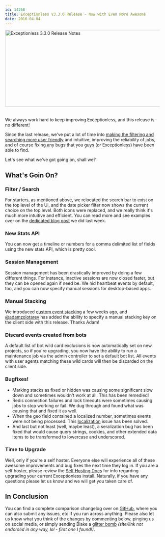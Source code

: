 ```yaml
---
id: 14268
title: Exceptionless V3.3.0 Release - Now with Even More Awesome
date: 2016-04-04
---
```

<img loading="lazy" class="aligncenter size-full wp-image-14271" style="margin-bottom: 20px;" src="/assets/img/news/Exceptionless3-3-0-release-notes.jpg" alt="Exceptionless 3.3.0 Release Notes" width="708" height="250" data-id="14271" srcset="/assets/Exceptionless3-3-0-release-notes.jpg 708w, /assets/Exceptionless3-3-0-release-notes-300x106.jpg 300w" sizes="(max-width: 708px) 100vw, 708px" />

We always work hard to keep improving Exceptionless, and this release is no different!

Since the last release, we've put a lot of time into <a href="/filter-improvements-exceptionless-single-page-app/" target="_blank">making the filtering and searching more user friendly</a> and intuitive, improving the reliability of jobs, and of course fixing any bugs that you guys (or Exceptionless) have been able to find.

Let's see what we've got going on, shall we?<!--more-->

## What's Goin On?

### Filter / Search

For starters, as mentioned above, we relocated the search bar to exist on the top level of the UI, and the date picker filter now shows the current choice on the top level. Both icons were replaced, and we really think it's much more intuitive and efficient. You can read more and see examples over on the <a href="/filter-improvements-exceptionless-single-page-app/" target="_blank">dedicated blog post</a> we did last week.

### New Stats API

You can now get a timeline or numbers for a comma delimited list of fields using the new stats API, which is pretty cool.

### Session Management

Session management has been drastically improved by doing a few different things. For instance, inactive sessions are now closed faster, but they can be opened again if need be. We hid heartbeat events by default, too, and you can now specify manual sessions for desktop-based apps.

### Manual Stacking

We introduced <a href="/custom-event-stacking-in-exceptionless/" target="_blank">custom event stacking</a> a few weeks ago, and <a href="https://github.com/adamzolotarev" target="_blank">@adamzolotarev</a> has added the ability to specify a manual stacking key on the client side with this release. Thanks Adam!

### Discard events created from bots

A default list of bot wild card exclusions is now automatically set on new projects, so if you're upgrading, you now have the ability to run a maintenance job via the admin controller to set a default bot list. All events with user agents matching these wild cards will then be discarded on the client side.

### Bugfixes!

* Marking stacks as fixed or hidden was causing some significant slow down and sometimes wouldn't work at all. This has been remedied!
* Redis connection failures and lock timeouts were sometimes causing jobs to stop working or fail. We dug through and found what was causing that and fixed it as well.
* When the geo field contained a localized number, sometimes events were not being processed. This <a href="/add-reverse-geocoding-to-your-app/" target="_blank">localization</a> issue has been solved.
* And last but not least (well, maybe least), a seralization bug has been fixed that would cause query strings, cookies, and other extended data items to be transformed to lowercase and underscored.

### Time to Upgrade

Well, only if you're a self hoster. Everyone else will experience all of these awesome improvements and bug fixes the next time they log in. If you are a self hoster, please review the <a href="https://github.com/exceptionless/Exceptionless/wiki/Self-Hosting" target="_blank">Self Hosting Docs</a> for info regarding upgrading your current Exceptionless install. Naturally, if you have any questions please let us know and we will get you taken care of.

## In Conclusion

You can find a complete comparison changelog over on <a href="https://github.com/exceptionless/Exceptionless/compare/v3.2.1...v3.3.0" target="_blank">GitHub</a>, where you can also submit any issues, etc if you run across anything. Please also let us know what you think of the changes by commenting below, pinging us on social media, or simply sending Blake a <a href="http://www.ruindays.com/products/spring-loaded-glitter-bomb" target="_blank">glitter bomb</a> _(site/link not endorsed in any way, lol - first one I found!)_.
